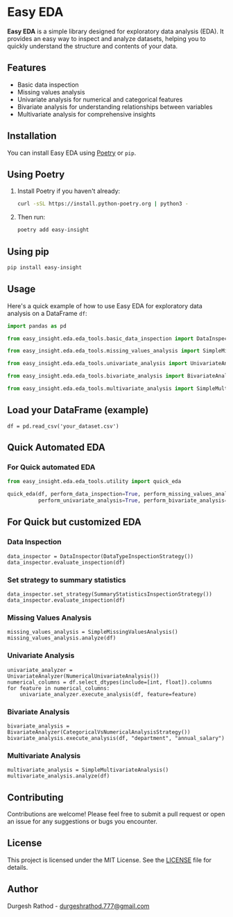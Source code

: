 
# Easy EDA

**Easy EDA** is a simple library designed for exploratory data analysis (EDA). It provides an easy way to inspect and analyze datasets, helping you to quickly understand the structure and contents of your data.

## Features

- Basic data inspection
- Missing values analysis
- Univariate analysis for numerical and categorical features
- Bivariate analysis for understanding relationships between variables
- Multivariate analysis for comprehensive insights

## Installation

You can install Easy EDA using [Poetry](https://python-poetry.org/) or `pip`. 

## Using Poetry

1. Install Poetry if you haven't already:

   ```bash
   curl -sSL https://install.python-poetry.org | python3 -
   ```

2. Then run:

   ```bash
   poetry add easy-insight
   ```

## Using pip

```bash
pip install easy-insight
```

## Usage

Here's a quick example of how to use Easy EDA for exploratory data analysis on a DataFrame `df`:

```python
import pandas as pd

from easy_insight.eda.eda_tools.basic_data_inspection import DataInspector, DataTypeInspectionStrategy, SummaryStatisticsInspectionStrategy

from easy_insight.eda.eda_tools.missing_values_analysis import SimpleMissingValuesAnalysis

from easy_insight.eda.eda_tools.univariate_analysis import UnivariateAnalyzer, NumericalUnivariateAnalysis, CategoricalUnivariateAnalysis

from easy_insight.eda.eda_tools.bivariate_analysis import BivariateAnalyzer, NumericalVsNumericalAnalysisStrategy, CategoricalVsNumericalAnalysisStrategy

from easy_insight.eda.eda_tools.multivariate_analysis import SimpleMultivariateAnalysis
```

## Load your DataFrame (example)
```
df = pd.read_csv('your_dataset.csv')
```
## Quick Automated EDA


### For Quick automated EDA

```python
from easy_insight.eda.eda_tools.utility import quick_eda

quick_eda(df, perform_data_inspection=True, perform_missing_values_analysis=True,
          perform_univariate_analysis=True, perform_bivariate_analysis=True, perform_multivariate_analysis=True)
```
## For Quick but customized EDA

### Data Inspection
```
data_inspector = DataInspector(DataTypeInspectionStrategy())
data_inspector.evaluate_inspection(df)
```

### Set strategy to summary statistics

```
data_inspector.set_strategy(SummaryStatisticsInspectionStrategy())
data_inspector.evaluate_inspection(df)
```

### Missing Values Analysis

```
missing_values_analysis = SimpleMissingValuesAnalysis()
missing_values_analysis.analyze(df)
```

### Univariate Analysis
```
univariate_analyzer = UnivariateAnalyzer(NumericalUnivariateAnalysis())
numerical_columns = df.select_dtypes(include=[int, float]).columns
for feature in numerical_columns:
    univariate_analyzer.execute_analysis(df, feature=feature)
```

### Bivariate Analysis
```
bivariate_analysis = BivariateAnalyzer(CategoricalVsNumericalAnalysisStrategy())
bivariate_analysis.execute_analysis(df, "department", "annual_salary")
```

### Multivariate Analysis
```
multivariate_analysis = SimpleMultivariateAnalysis()
multivariate_analysis.analyze(df)
```

## Contributing

Contributions are welcome! Please feel free to submit a pull request or open an issue for any suggestions or bugs you encounter.

## License

This project is licensed under the MIT License. See the [LICENSE](LICENSE) file for details.

## Author

Durgesh Rathod - [durgeshrathod.777@gmail.com](mailto:durgeshrathod.777@gmail.com)
